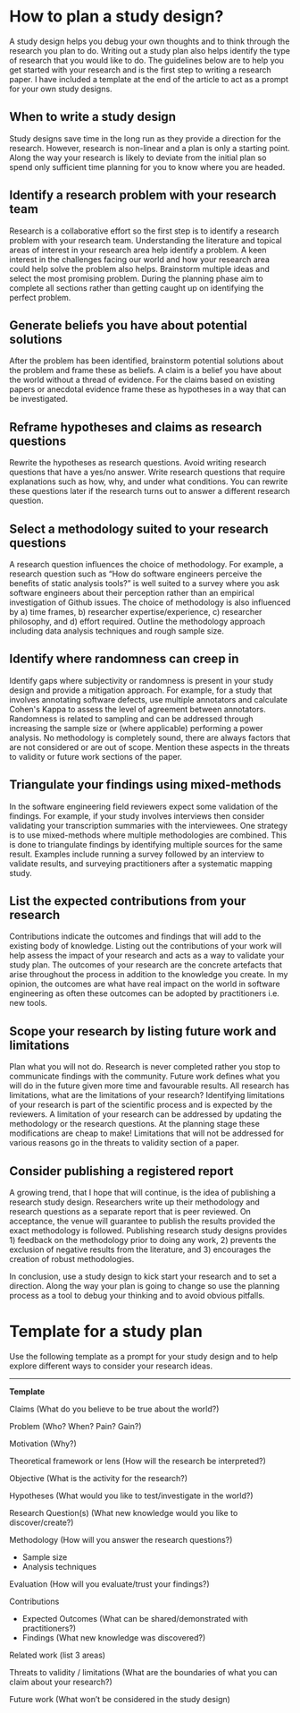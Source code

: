# How to plan a study design?

A study design helps you debug your own thoughts and to think through the research you plan to do. Writing out a study plan also helps identify the type of research that you would like to do. The guidelines below are to help you get started with your research and is the first step to writing a research paper. I have included a template at the end of the article to act as a prompt for your own study designs. 

## When to write a study design
Study designs save time in the long run as they provide a direction for the research. However, research is non-linear and a plan is only a starting point. Along the way your research is likely to deviate from the initial plan so spend only sufficient time planning for you to know where you are headed. 

## Identify a research problem with your research team
Research is a collaborative effort so the first step is to identify a research problem with your research team. Understanding the literature and topical areas of interest in your research area help identify a problem. A keen interest in the challenges facing our world and how your research area could help solve the problem also helps. Brainstorm multiple ideas and select the most promising problem. During the planning phase aim to complete all sections rather than getting caught up on identifying the perfect problem. 

## Generate beliefs you have about potential solutions
After the problem has been identified, brainstorm potential solutions about the problem and frame these as beliefs. A claim is a belief you have about the world without a thread of evidence. For the claims based on existing papers or anecdotal evidence frame these as hypotheses in a way that can be investigated. 

## Reframe hypotheses and claims as research questions
Rewrite the hypotheses as research questions. Avoid writing research questions that have a yes/no answer. Write research questions that require explanations such as how, why, and under what conditions. You can rewrite these questions later if the research turns out to answer a different research question. 

## Select a methodology suited to your research questions
A research question influences the choice of methodology. For example, a research question such as “How do software engineers perceive the benefits of static analysis tools?” is well suited to a survey where you ask software engineers about their perception rather than an empirical investigation of Github issues. The choice of methodology is also influenced by a) time frames, b) researcher expertise/experience, c) researcher philosophy, and d) effort required. Outline the methodology approach including data analysis techniques and rough sample size. 

## Identify where randomness can creep in
Identify gaps where subjectivity or randomness is present in your study design and provide a mitigation approach. For example, for a study that involves annotating software defects, use multiple annotators and calculate Cohen's Kappa to assess the level of agreement between annotators. Randomness is related to sampling and can be addressed through increasing the sample size or (where applicable) performing a power analysis. No methodology is completely sound, there are always factors that are not considered or are out of scope. Mention these aspects in the threats to validity or future work sections of the paper. 

## Triangulate your findings using mixed-methods 
In the software engineering field reviewers expect some validation of the findings. For example, if your study involves interviews then consider validating your transcription summaries with the interviewees. One strategy is to use mixed-methods where multiple methodologies are combined. This is done to triangulate findings by identifying multiple sources for the same result. Examples include running a survey followed by an interview to validate results, and surveying practitioners after a systematic mapping study. 

## List the expected contributions from your research
Contributions indicate the outcomes and findings that will add to the existing body of knowledge. Listing out the contributions of your work will help assess the impact of your research and acts as a way to validate your study plan. The outcomes of your research are the concrete artefacts that arise throughout the process in addition to the knowledge you create. In my opinion, the outcomes are what have real impact on the world in software engineering as often these outcomes can be adopted by practitioners i.e. new tools. 

## Scope your research by listing future work and limitations
Plan what you will not do. Research is never completed rather you stop to communicate findings with the community. Future work defines what you will do in the future given more time and favourable results. All research has limitations, what are the limitations of your research? Identifying limitations of your research is part of the scientific process and is expected by the reviewers. A limitation of your research can be addressed by updating the methodology or the research questions. At the planning stage these modifications are cheap to make! Limitations that will not be addressed for various reasons go in the threats to validity section of a paper. 

## Consider publishing a registered report 
A growing trend, that I hope that will continue, is the idea of publishing a research study design. Researchers write up their methodology and research questions as a separate report that is peer reviewed. On acceptance, the venue will guarantee to publish the results provided the exact methodology is followed. Publishing research study designs provides 1) feedback on the methodology prior to doing any work, 2) prevents the exclusion of negative results from the literature, and 3) encourages the creation of robust methodologies. 

In conclusion, use a study design to kick start your research and to set a direction. Along the way your plan is going to change so use the planning process as a tool to debug your thinking and to avoid obvious pitfalls. 

# Template for a study plan 
Use the following template as a prompt for your study design and to help explore different ways to consider your research ideas. 

---
**Template**

Claims (What do you believe to be true about the world?)

Problem (Who? When? Pain? Gain?)

Motivation (Why?)

Theoretical framework or lens (How will the research be interpreted?)

Objective (What is the activity for the research?)

Hypotheses (What would you like to test/investigate in the world?)

Research Question(s) (What new knowledge would you like to discover/create?)

Methodology (How will you answer the research questions?)
* Sample size
* Analysis techniques

Evaluation (How will you evaluate/trust your findings?)

Contributions 
* Expected Outcomes (What can be shared/demonstrated with practitioners?)
* Findings (What new knowledge was discovered?)

Related work (list 3 areas)

Threats to validity / limitations (What are the boundaries of what you can claim about your research?)

Future work (What won’t be considered in the study design)


 

